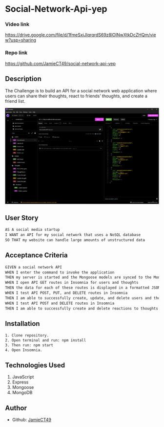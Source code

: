 # Social-Network-Api-yep
### Video link
https://drive.google.com/file/d/1fmeSxiJlqrqrdS69z8lOINwXtkDcZHQm/view?usp=sharing
### Repo link
https://github.com/JamieCT49/social-network-api-yep

## Description
The Challenge is to build an API for a social network web application where users can share their thoughts, react to friends’ thoughts, and create a friend list.

![alt text](<Screenshot 2024-07-11 200839.png>)

## User Story

```md
AS A social media startup
I WANT an API for my social network that uses a NoSQL database
SO THAT my website can handle large amounts of unstructured data
```

## Acceptance Criteria

```md
GIVEN a social network API
WHEN I enter the command to invoke the application
THEN my server is started and the Mongoose models are synced to the MongoDB database
WHEN I open API GET routes in Insomnia for users and thoughts
THEN the data for each of these routes is displayed in a formatted JSON
WHEN I test API POST, PUT, and DELETE routes in Insomnia
THEN I am able to successfully create, update, and delete users and thoughts in my database
WHEN I test API POST and DELETE routes in Insomnia
THEN I am able to successfully create and delete reactions to thoughts and add and remove friends to a user’s friend list
```

## Installation
```
1. Clone repository.
2. Open terminal and run: npm install
3. Then run: npm start
4. Open Insomnia.
```

## Technologies Used
1. JavaScript
2. Express
3. Mongoose
4. MongoDB

## Author
- Github: [JamieCT49](https://github.com/JamieCT49)
